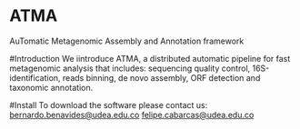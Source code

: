 # ATMA
AuTomatic Metagenomic Assembly and Annotation framework

#Introduction
We iintroduce ATMA, a distributed automatic pipeline for fast metagenomic analysis that includes: sequencing quality control, 16S-identification, reads binning, de novo assembly, ORF detection and taxonomic annotation.

#Install
To download the software please contact us:
bernardo.benavides@udea.edu.co
felipe.cabarcas@udea.edu.co
